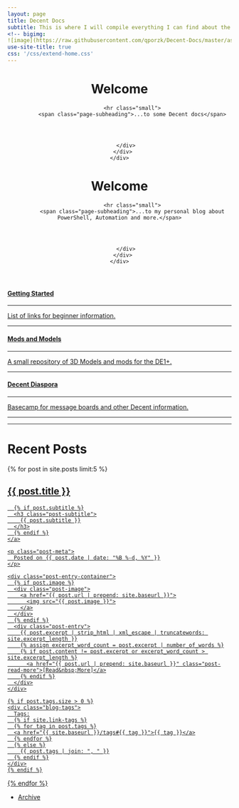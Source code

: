 ```yaml
---
layout: page
title: Decent Docs
subtitle: This is where I will compile everything I can find about the Decent Espresso Machines
<!-- bigimg:
![image](https://raw.githubusercontent.com/qporzk/Decent-Docs/master/assets/img/bigimg/bigspro.jpg) -->
use-site-title: true
css: '/css/extend-home.css'
---
```


<!-- <h1 class="text-center">Some Decent Documentation</h1>
<img style="width:100%" src="https://raw.githubusercontent.com/qporzk/Decent-Docs/master/assets/img/bigimg/beans.jpg" alt="espresso">
<div class="spacer"></div> -->

<div id="header-big-imgs" data-num-img="1" data-img-src-1="img/bigimg/bg-home.jpg" data-img-desc-1="Photo by Dariusz Sankowski on Unsplash"></div>

<header class="header-section has-img">

<div class="big-img intro-header" style="background-image: url(https://raw.githubusercontent.com/qporzk/Decent-Docs/master/assets/img/bigimg/beans.jpg);">
  <div class="container">
    <div class="row">
      <div class="col-lg-8 col-lg-offset-2 col-md-10 col-md-offset-1">
        <div class="page-heading">
          <h1>Welcome</h1>
      
        
            <hr class="small">
            <span class="page-subheading">...to some Decent docs</span>
      
      
      
      
        </div>
      </div>
    </div>
  </div>
</div>

<div class="intro-header no-img">
  <div class="container">
    <div class="row">
      <div class="col-lg-8 col-lg-offset-2 col-md-10 col-md-offset-1">
        <div class="page-heading">
          <h1>Welcome</h1>
      
        
            <hr class="small">
            <span class="page-subheading">...to my personal blog about PowerShell, Automation and more.</span>
      
      
      
      
        </div>
      </div>
    </div>
  </div>
</div>
</header>

<div class="row text-center">
  <div class="col-md-4 col-md-offset-0 col-sm-4 col-sm-offset-0 col-xs-12 col-xs-offset-0 text-center">
    <div class="project-card">
      <a target="_self" href="https://qporzk.github.io/Decent-Docs/weis-compilation-post/" class="project-link" title="Go to Github Poject Page">
        <span class="fa-stack fa-4x">
          <i class="fa fa-square fa-stack-2x stack-color"></i>
          <i class="fa fa-play fa-stack-1x fa-inverse"></i>
        </span>
        <h4>Getting Started</h4>
        <hr class="seperator">
        <p class="text-muted">List of links for beginner information.</p>
        <hr class="seperator">
      </a>
    </div>
  </div>
  <div class="col-md-4 col-md-offset-0 col-sm-4 col-sm-offset-0 col-xs-12 col-xs-offset-0 text-center">
    <div class="project-card">
      <a target="_self" href="https://qporzk.github.io/Decent-Docs/mods-and-models/" class="project-link" title="Go to Github Poject Page">
        <span class="fa-stack fa-4x">
          <i class="fa fa-square fa-stack-2x stack-color"></i>
          <i class="fa fa-cubes fa-stack-1x fa-inverse"></i>
        </span>
        <h4>Mods and Models</h4>
        <hr class="seperator">
        <p class="text-muted">A small repository of 3D Models and mods for the DE1+.</p>
        <hr class="seperator">
      </a>
    </div>
  </div>
  <div class="col-md-4 col-md-offset-0 col-sm-4 col-sm-offset-0 col-xs-12 col-xs-offset-0 text-center">
    <div class="project-card">
      <a target="_self" href="https://3.basecamp.com/3671212/projects/7351439" class="project-link" title="Go to Github Poject Page">
        <span class="fa-stack fa-4x">
          <i class="fa fa-square fa-stack-2x stack-color"></i>
          <i class="fa fa-comments fa-stack-1x fa-inverse"></i>
        </span>
        <h4>Decent Diaspora</h4>
        <hr class="seperator">
        <p class="text-muted">Basecamp for message boards and other Decent information.</p>
        <hr class="seperator">
      </a>
    </div>
  </div>
</div>

----

<h1 class="text-center">Recent Posts</h1>
<div class="spacer"></div>

<div class="posts-list">
  {% for post in site.posts limit:5 %}
  <article class="post-preview">
    <a href="{{ post.url | prepend: site.baseurl }}">
      <h2 class="post-title">{{ post.title }}</h2>

      {% if post.subtitle %}
      <h3 class="post-subtitle">
        {{ post.subtitle }}
      </h3>
      {% endif %}
    </a>

    <p class="post-meta">
      Posted on {{ post.date | date: "%B %-d, %Y" }}
    </p>

    <div class="post-entry-container">
      {% if post.image %}
      <div class="post-image">
        <a href="{{ post.url | prepend: site.baseurl }}">
          <img src="{{ post.image }}">
        </a>
      </div>
      {% endif %}
      <div class="post-entry">
        {{ post.excerpt | strip_html | xml_escape | truncatewords: site.excerpt_length }}
        {% assign excerpt_word_count = post.excerpt | number_of_words %}
        {% if post.content != post.excerpt or excerpt_word_count > site.excerpt_length %}
          <a href="{{ post.url | prepend: site.baseurl }}" class="post-read-more">[Read&nbsp;More]</a>
        {% endif %}
      </div>
    </div>

    {% if post.tags.size > 0 %}
    <div class="blog-tags">
      Tags:
      {% if site.link-tags %}
      {% for tag in post.tags %}
      <a href="{{ site.baseurl }}/tags#{{ tag }}">{{ tag }}</a>
      {% endfor %}
      {% else %}
        {{ post.tags | join: ", " }}
      {% endif %}
    </div>
    {% endif %}

   </article>
  {% endfor %}
</div>

<ul class="pager main-pager">
  <li>
    <a href="{{site.baseurl}}/blog">Archive </a>
  </li>
</ul>
